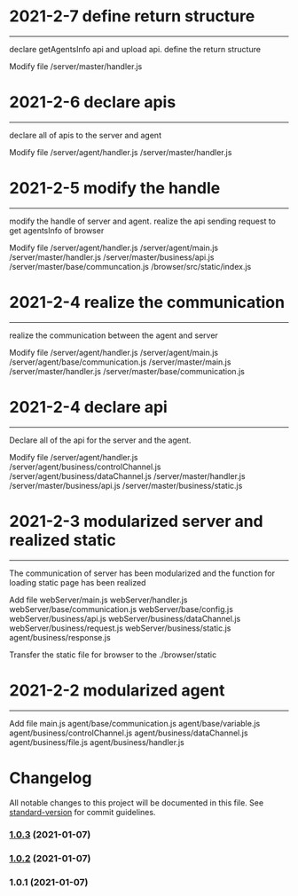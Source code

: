 # 2021-2-7   define return structure
---
declare getAgentsInfo api and upload api.
define the return structure

Modify file
  /server/master/handler.js


# 2021-2-6   declare apis
---
declare all of apis to the server and agent

Modify file
  /server/agent/handler.js
  /server/master/handler.js



# 2021-2-5   modify the handle 
---
modify the handle of server and agent.
realize the api sending request to get agentsInfo of browser

Modify file
  /server/agent/handler.js
  /server/agent/main.js
  /server/master/handler.js
  /server/master/business/api.js
  /server/master/base/communcation.js
  /browser/src/static/index.js


# 2021-2-4   realize the communication 
---
 realize the communication between the agent and server 

Modify file
  /server/agent/handler.js
  /server/agent/main.js
  /server/agent/base/communication.js
  /server/master/main.js
  /server/master/handler.js
  /server/master/base/communication.js

# 2021-2-4   declare api
---
 Declare all of the api for the server and the agent. 

Modify file
  /server/agent/handler.js
  /server/agent/business/controlChannel.js
  /server/agent/business/dataChannel.js
  /server/master/handler.js
  /server/master/business/api.js
  /server/master/business/static.js

# 2021-2-3   modularized server and realized static
---
The communication of server has been modularized and the function for loading static page has been realized

Add file
  webServer/main.js
  webServer/handler.js
  webServer/base/communication.js 
  webServer/base/config.js
  webServer/business/api.js
  webServer/business/dataChannel.js
  webServer/business/request.js
  webServer/business/static.js
  agent/business/response.js

Transfer the static file for browser to the ./browser/static


# 2021-2-2   modularized agent
---

Add file
  main.js
  agent/base/communication.js 
  agent/base/variable.js
  agent/business/controlChannel.js
  agent/business/dataChannel.js
  agent/business/file.js
  agent/business/handler.js



# Changelog

All notable changes to this project will be documented in this file. See [standard-version](https://github.com/conventional-changelog/standard-version) for commit guidelines.

### [1.0.3](https://github.com/soupor/socket/compare/v1.0.2...v1.0.3) (2021-01-07)

### [1.0.2](https://github.com/soupor/socket/compare/v1.0.1...v1.0.2) (2021-01-07)

### 1.0.1 (2021-01-07)
